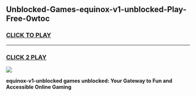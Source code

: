 
## Unblocked-Games-equinox-v1-unblocked-Play-Free-0wtoc
<h3>
<a href="https://premium76.site?title=equinox-v1-unblocked&ref=21A">CLICK TO PLAY</a></h3>
<hr>

<h3>
<a href="https://premium76.site?title=equinox-v1-unblocked&ref=21A">CLICK 2 PLAY</a>
  
</h3>

<a href="https://premium76.site?title=equinox-v1-unblocked&ref=21A"><img src="https://clearcache.store/games.png"></a>


**equinox-v1-unblocked games unblocked: Your Gateway to Fun and Accessible Online Gaming**

